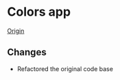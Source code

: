 # Colors app

[Origin](https://www.youtube.com/watch?v=OaNICHKM5KM)

## Changes

- Refactored the original code base